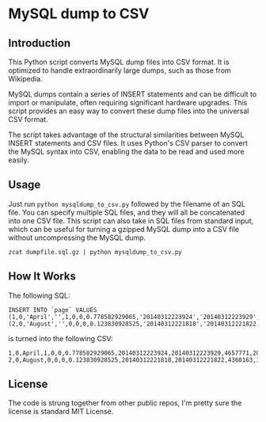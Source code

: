 # MySQL dump to CSV
## Introduction
This Python script converts MySQL dump files into CSV format. It is optimized to handle extraordinarily large dumps, such as those from Wikipedia.

MySQL dumps contain a series of INSERT statements and can be difficult to import or manipulate, often requiring significant hardware upgrades. This script provides an easy way to convert these dump files into the universal CSV format.

The script takes advantage of the structural similarities between MySQL INSERT statements and CSV files. It uses Python's CSV parser to convert the MySQL syntax into CSV, enabling the data to be read and used more easily.

## Usage
Just run `python mysqldump_to_csv.py` followed by the filename of an SQL file. You can specify multiple SQL files, and they will all be concatenated into one CSV file. This script can also take in SQL files from standard input, which can be useful for turning a gzipped MySQL dump into a CSV file without uncompressing the MySQL dump.

`zcat dumpfile.sql.gz | python mysqldump_to_csv.py`

## How It Works
The following SQL:

    INSERT INTO `page` VALUES (1,0,'April','',1,0,0,0.778582929065,'20140312223924','20140312223929',4657771,20236,0),
    (2,0,'August','',0,0,0,0.123830928525,'20140312221818','20140312221822',4360163,11466,0);

is turned into the following CSV:

    1,0,April,1,0,0,0.778582929065,20140312223924,20140312223929,4657771,20236,0
    2,0,August,0,0,0,0.123830928525,20140312221818,20140312221822,4360163,11466,0

## License
The code is strung together from other public repos, I'm pretty sure the license is standard MIT License.
